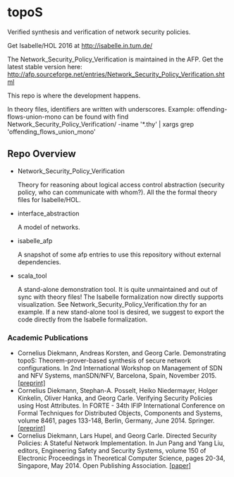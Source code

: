 # topoS
Verified synthesis and verification of network security policies.


Get Isabelle/HOL 2016 at
http://isabelle.in.tum.de/


The Network_Security_Policy_Verification is maintained in the AFP.
Get the latest stable version here:
http://afp.sourceforge.net/entries/Network_Security_Policy_Verification.shtml



This repo is where the development happens.

In theory files, identifiers are written with underscores.
Example: offending-flows-union-mono can be found with
find Network_Security_Policy_Verification/ -iname '*.thy' | xargs grep 'offending_flows_union_mono'

## Repo Overview

* Network_Security_Policy_Verification 
    
    Theory for reasoning about logical access control abstraction (security policy, who can communicate with whom?).
    All the the formal theory files for Isabelle/HOL.


* interface_abstraction
    
    A model of networks.


* isabelle_afp
    
    A snapshot of some afp entries to use this repository without external dependencies.


* scala_tool
    
    A stand-alone demonstration tool. It is quite unmaintained and out of sync with theory files!
    The Isabelle formalization now directly supports visualization.
    See Network_Security_Policy_Verification.thy for an example.
    If a new stand-alone tool is desired, we suggest to export the code directly from the Isabelle formalization.


### Academic Publications

  * Cornelius Diekmann, Andreas Korsten, and Georg Carle. Demonstrating topoS: Theorem-prover-based synthesis of secure network configurations. In 2nd International Workshop on Management of SDN and NFV Systems, manSDN/NFV, Barcelona, Spain, November 2015. [[preprint]](http://www.net.in.tum.de/fileadmin/bibtex/publications/papers/diekmann2015mansdnnfv.pdf)
  * Cornelius Diekmann, Stephan-A. Posselt, Heiko Niedermayer, Holger Kinkelin, Oliver Hanka, and Georg Carle. Verifying Security Policies using Host Attributes. In FORTE - 34th IFIP International Conference on Formal Techniques for Distributed Objects, Components and Systems, volume 8461, pages 133-148, Berlin, Germany, June 2014. Springer. [[preprint]](http://www.net.in.tum.de/fileadmin/bibtex/publications/papers/forte14_verifying_security_policies_using_host_attributes.pdf)
  * Cornelius Diekmann, Lars Hupel, and Georg Carle. Directed Security Policies: A Stateful Network Implementation. In Jun Pang and Yang Liu, editors, Engineering Safety and Security Systems, volume 150 of Electronic Proceedings in Theoretical Computer Science, pages 20-34, Singapore, May 2014. Open Publishing Association. [[paper]](http://rvg.web.cse.unsw.edu.au/eptcs/paper.cgi?ESSS2014.3)


